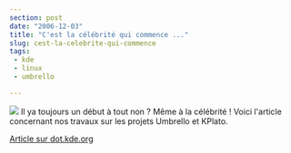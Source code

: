 ```yaml
---
section: post
date: "2006-12-03"
title: "C'est la célébrité qui commence ..."
slug: cest-la-celebrite-qui-commence
tags:
 - kde
 - linux
 - umbrello

---
```


![](/images/60px-KDE_logo.svg.png) Il ya toujours un début à tout non ? Même à la célébrité ! Voici l'article concernant nos travaux sur les projets Umbrello et KPlato.

[Article sur dot.kde.org](http://dot.kde.org/1165100724/)
